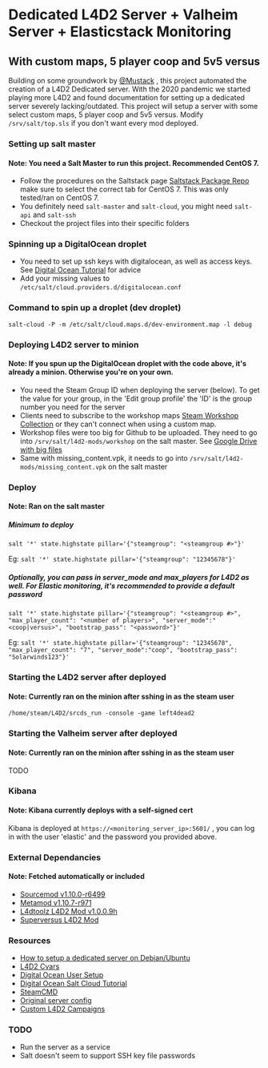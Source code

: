 # Dedicated L4D2 Server + Valheim Server + Elasticstack Monitoring
## With custom maps, 5 player coop and 5v5 versus
Building on some groundwork by [@Mustack](https://github.com/Mustack) , this project automated the creation of a L4D2 Dedicated server. With the 2020 pandemic we started playing more L4D2 and found documentation for setting up a dedicated server severely lacking/outdated. This project will setup a server with some select custom maps, 5 player coop and 5v5 versus. Modify `/srv/salt/top.sls` if you don't want every mod deployed.

### Setting up salt master
#### Note: You need a Salt Master to run this project. Recommended CentOS 7.
- Follow the procedures on the Saltstack page [Saltstack Package Repo](https://repo.saltstack.com/#rhel) make sure to select the correct tab for CentOS 7. This was only tested/ran on CentOS 7. 
- You definitely need `salt-master` and `salt-cloud`, you might need `salt-api` and `salt-ssh`
- Checkout the project files into their specific folders

### Spinning up a DigitalOcean droplet
- You need to set up ssh keys with digitalocean, as well as access keys. See [Digital Ocean Tutorial](https://www.digitalocean.com/community/tutorials/saltstack-infrastructure-configuring-salt-cloud-to-spin-up-digitalocean-resources)  for advice
- Add your missing values to `/etc/salt/cloud.providers.d/digitalocean.conf`

### Command to spin up a droplet (dev droplet)
`salt-cloud -P -m /etc/salt/cloud.maps.d/dev-environment.map -l debug`

### Deploying L4D2 server to minion
#### Note: If you spun up the DigitalOcean droplet with the code above, it's already a minion. Otherwise you're on your own. 
- You need the Steam Group ID when deploying the server (below). To get the value for your group, in the 'Edit group profile' the 'ID' is the group number you need for the server
- Clients need to subscribe to the workshop maps [Steam Workshop Collection](https://steamcommunity.com/sharedfiles/filedetails/?id=2218692186) or they can't connect when using a custom map.
- Workshop files were too big for Github to be uploaded. They need to go into `/srv/salt/l4d2-mods/workshop` on the salt master. See [Google Drive with big files](https://drive.google.com/drive/folders/1a0FjSMaqX_FOQyrt26YtgmdzSO_SrCBg?usp=sharing)
- Same with missing_content.vpk, it needs to go into `/srv/salt/l4d2-mods/missing_content.vpk` on the salt master

### Deploy
#### Note: Ran on the salt master
##### Minimum to deploy
`salt '*' state.highstate pillar='{"steamgroup": "<steamgroup #>"}'`

Eg: `salt '*' state.highstate pillar='{"steamgroup": "12345678"}'`

##### Optionally, you can pass in server_mode and max_players for L4D2 as well. For Elastic monitoring, it's recommended to provide a default password
`salt '*' state.highstate pillar='{"steamgroup": "<steamgroup #>", "max_player_count": "<number of players>", "server_mode":"<coop|versus>", "bootstrap_pass": "<password>"}'`

Eg: `salt '*' state.highstate pillar='{"steamgroup": "12345678", "max_player_count": "7", "server_mode":"coop", "bootstrap_pass": "Solarwinds123"}'`

### Starting the L4D2 server after deployed 
#### Note: Currently ran on the minion after sshing in as the steam user
`/home/steam/L4D2/srcds_run -console -game left4dead2`

### Starting the Valheim server after deployed 
#### Note: Currently ran on the minion after sshing in as the steam user
TODO

### Kibana
#### Note: Kibana currently deploys with a self-signed cert
Kibana is deployed at `https://<monitoring_server_ip>:5601/` , you can log in with the user 'elastic' and the password you provided above.

### External Dependancies
#### Note: Fetched automatically or included
- [Sourcemod v1.10.0-r6499](https://www.sourcemod.net/)
- [Metamod v1.10.7-r971](https://www.sourcemm.net/)
- [L4dtoolz L4D2 Mod v1.0.0.9h](https://forums.alliedmods.net/showthread.php?t=93600)
- [Superversus L4D2 Mod](https://forums.alliedmods.net/showthread.php?p=830069?p=830069)

### Resources
- [How to setup a dedicated server on Debian/Ubuntu](https://steamcommunity.com/sharedfiles/filedetails/?id=895492473)
- [L4D2 Cvars](https://developer.valvesoftware.com/wiki/List_of_L4D2_Cvars)
- [Digital Ocean User Setup](https://www.digitalocean.com/community/tutorials/how-to-create-a-sudo-user-on-centos-quickstart)
- [Digital Ocean Salt Cloud Tutorial](https://www.digitalocean.com/community/tutorials/saltstack-infrastructure-configuring-salt-cloud-to-spin-up-digitalocean-resources)
- [SteamCMD](https://developer.valvesoftware.com/wiki/SteamCMD#Linux)
- [Original server config](https://www.dropbox.com/s/5i7kovj8fd2g6zv/Detailed%20Server%20Config.txt?dl=0)
- [Custom L4D2 Campaigns](https://steamcommunity.com/sharedfiles/filedetails/?id=625654184)


### TODO 
- Run the server as a service
- Salt doesn't seem to support SSH key file passwords
